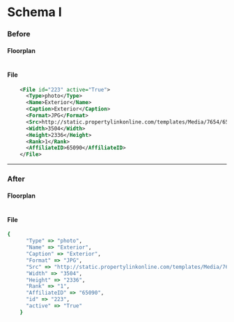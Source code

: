 Schema I
========

### Before

#### Floorplan


```XML

```

#### File

```XML
    <File id="223" active="True">
      <Type>photo</Type>
      <Name>Exterior</Name>
      <Caption>Exterior</Caption>
      <Format>JPG</Format>
      <Src>http://static.propertylinkonline.com/templates/Media/7654/65090/pic_p_f67ea82f-e9cd-4265-82aa-5671148236c9.JPG</Src>
      <Width>3504</Width>
      <Height>2336</Height>
      <Rank>1</Rank>
      <AffiliateID>65090</AffiliateID>
    </File>
```

---

### After

#### Floorplan

```rb

```

#### File

```rb
{
      "Type" => "photo",
      "Name" => "Exterior",
      "Caption" => "Exterior",
      "Format" => "JPG",
      "Src" => "http://static.propertylinkonline.com/templates/Media/7654/65090/pic_p_f67ea82f-e9cd-4265-82aa-5671148236c9.JPG",
      "Width" => "3504",
      "Height" => "2336",
      "Rank" => "1",
      "AffiliateID" => "65090",
      "id" => "223",
      "active" => "True"
    }
```
